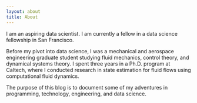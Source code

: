 ```yaml
---
layout: about
title: About
---
```


I am an aspiring data scientist. I am currently a fellow in a data science fellowship in San Francisco.

Before my pivot into data science, I was a mechanical and aerospace engineering graduate student studying fluid mechanics, control theory, and dynamical systems theory. I spent three years in a Ph.D. program at Caltech, where I conducted research in state estimation for fluid flows using computational fluid dynamics. 

The purpose of this blog is to document some of my adventures in programming, technology, engineering, and data science.
